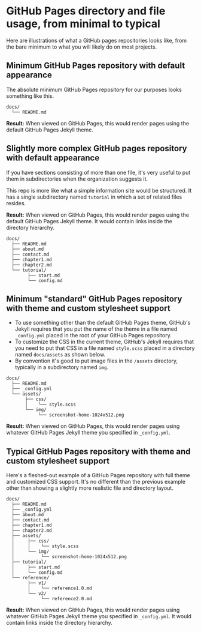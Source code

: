 # GitHub Pages directory and file usage, from minimal to typical

Here are illustrations of what a GitHub pages repositories looks like, from
the bare minimum to what you will likely do on most projects.

## Minimum GitHub Pages repository with default appearance

The absolute minimum GitHub Pages repository for our purposes looks something like this.

```
docs/
  └── README.md
```

**Result:** When viewed on GitHub Pages, this would render pages using the default GitHub Pages Jekyll theme.

## Slightly more complex GitHub pages repository with default appearance

If you have sections consisting of more than one file, it's very 
useful to put them in subdirectories when the organization suggests it.

This repo is more like what a simple information site would be 
structured. It has a single subdirectory named `tutorial` in which a set of
related files resides.

**Result:** When viewed on GitHub Pages, this would render pages using the default GitHub Pages Jekyll theme.
It would contain links inside the directory hierarchy.

```
docs/
  ├── README.md
  ├── about.md
  ├── contact.md
  ├── chapter1.md
  ├── chapter2.md
  └── tutorial/
        ├── start.md
        └── config.md
```

## Minimum "standard" GitHub Pages repository with theme and custom stylesheet support

* To use something other than the default GitHub Pages theme, GitHub's Jekyll requires that you put the name of the theme
in a file named `_config.yml` placed in the root of your GitHub Pages repository. 
* To customize the CSS in the current theme,  GitHub's Jekyll requires that you need to put that CSS in a file named `style.scss` 
placed in a directory named `docs/assets` as shown below.
* By convention it's good to put image files in the `/assets` directory, typically in a subdirectory named `img`.

```
docs/
  ├── README.md
  ├── _config.yml
  └── assets/
       ├── css/
       │    └── style.scss
       └── img/
            └── screenshot-home-1024x512.png
```

**Result:** When viewed on GitHub Pages, this would render pages using whatever GitHub Pages Jekyll theme you specified in 
`_config.yml`.

## Typical GitHub Pages repository with theme and custom stylesheet support

Here's a fleshed-out example of a GitHub Pages repository with full theme and customized CSS support.
It's no different than the previous example other than showing a slightly more realistic file and
directory layout.

```
docs/
  ├── README.md
  ├── _config.yml
  ├── about.md
  ├── contact.md
  ├── chapter1.md
  ├── chapter2.md
  ├── assets/
  │     ├── css/
  │     │    └── style.scss
  │     └── img/
  │          └── screenshot-home-1024x512.png
  ├── tutorial/
  │     ├── start.md
  │     └── config.md
  └── reference/
        ├── v1/
        │    └── reference1.0.md
        └── v2/
             └── reference2.0.md
```
**Result:** When viewed on GitHub Pages, this would render pages using whatever GitHub Pages Jekyll theme you specified in 
`_config.yml`. It would contain links inside the directory hierarchy.
